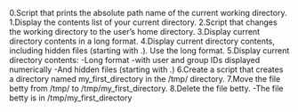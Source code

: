 0.Script that prints the absolute path name of the current working directory.
1.Display the contents list of your current directory.
2.Script that changes the working directory to the user’s home directory.
3.Display current directory contents in a long format.
4.Display current directory contents, including hidden files (starting with .). Use the long format.
5.Display current directory contents:
-Long format
-with user and group IDs displayed numerically
-And hidden files (starting with .)
6.Create a script that creates a directory named my_first_directory in the /tmp/ directory.
7.Move the file betty from /tmp/ to /tmp/my_first_directory.
8.Delete the file betty.
-The file betty is in /tmp/my_first_directory


